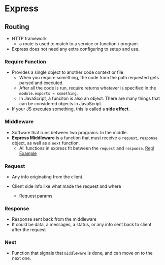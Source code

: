 # Express

## Routing

- HTTP framework
  - a route is used to match to a service or function / program.
- Express does not need any extra configuring to setup and use.

### Require Function

- Provides a single object to another code context or file.
  - When you require something, the code from the path requested gets parsed and executed.
  - After all the code is run, require returns whatever is specified in the `module.exports = something`.
  - In JavaScript, a funciton is also an object. There are many things that can be considered objects in JavaScript.
- If your JS executes something, this is called a **side effect**.

### Middleware

- Software that runs between two programs. In the middle.
- **Express Middleware** is a function that must receive a `request`, `response` object, as well as a `next` function.
  - All functions in express fit between the `request` and `response`.
  [Repl Example](https://replit.com/@BradyCamp2/401-Middleware#index.js)

### Request

- Any info originating from the client.
- Client side info like what made the request and where

  - Request params

### Response

- Response sent back from the middleware
- It could be data, a messages, a status, or any info sent back to client after the request

### Next

- Function that signals that `middleware` is done, and can move on to the next one.
